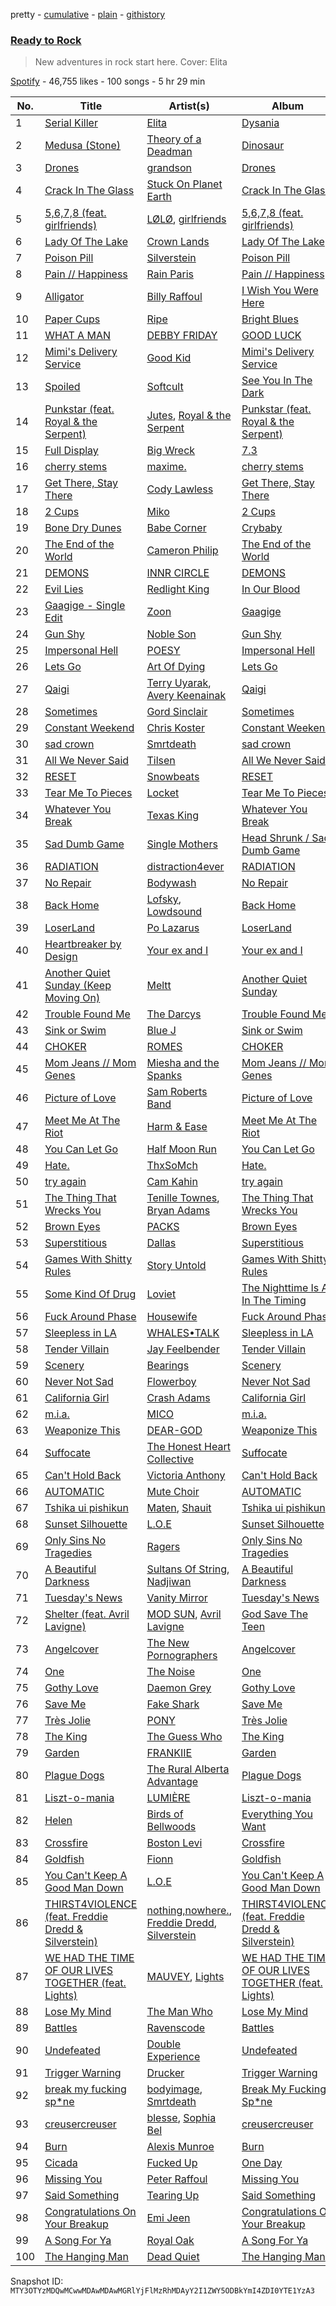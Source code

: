 pretty - [cumulative](/playlists/cumulative/37i9dQZF1DX34lqLRYWFxq.md) - [plain](/playlists/plain/37i9dQZF1DX34lqLRYWFxq) - [githistory](https://github.githistory.xyz/mackorone/spotify-playlist-archive/blob/main/playlists/plain/37i9dQZF1DX34lqLRYWFxq)

### [Ready to Rock](https://open.spotify.com/playlist/37i9dQZF1DX34lqLRYWFxq)

> New adventures in rock start here\. Cover: Elita

[Spotify](https://open.spotify.com/user/spotify) - 46,755 likes - 100 songs - 5 hr 29 min

| No. | Title | Artist(s) | Album | Length |
|---|---|---|---|---|
| 1 | [Serial Killer](https://open.spotify.com/track/5WymYiS89VAeXdzMmHwcLa) | [Elita](https://open.spotify.com/artist/7ApzfFN0BmeeVJPsQBReRv) | [Dysania](https://open.spotify.com/album/4pOYgdkvLhLSydbYbJOeD2) | 2:52 |
| 2 | [Medusa \(Stone\)](https://open.spotify.com/track/58nauqtQ3JGC779n2FvfFC) | [Theory of a Deadman](https://open.spotify.com/artist/74eX4C98E4FCrAMl39qRsJ) | [Dinosaur](https://open.spotify.com/album/2pvd7WBSWo76lZeufdC34a) | 3:39 |
| 3 | [Drones](https://open.spotify.com/track/5QNWATWEQiM9S7rsFUu0Ns) | [grandson](https://open.spotify.com/artist/4ZgQDCtRqZlhLswVS6MHN4) | [Drones](https://open.spotify.com/album/2ZfElZEiFCJhbXZa1iVEGb) | 2:29 |
| 4 | [Crack In The Glass](https://open.spotify.com/track/1QGUDtsMHFg97XK533cotm) | [Stuck On Planet Earth](https://open.spotify.com/artist/1SFdaY4s5BAQMk2X7YIhAS) | [Crack In The Glass](https://open.spotify.com/album/6SD6bl4EOazDhZfGgLO5Mx) | 2:57 |
| 5 | [5,6,7,8 \(feat\. girlfriends\)](https://open.spotify.com/track/6YAngZqMTJyorUHoeOpaqy) | [LØLØ](https://open.spotify.com/artist/5MjcGshMggPgIHinIUDaX0), [girlfriends](https://open.spotify.com/artist/4Dwhb9SL7iO3L27oXvEiO7) | [5,6,7,8 \(feat\. girlfriends\)](https://open.spotify.com/album/0SPIpADk9hv62agR2J5iy5) | 2:16 |
| 6 | [Lady Of The Lake](https://open.spotify.com/track/6yd4ITFNoDmZlwLVn6Z9TF) | [Crown Lands](https://open.spotify.com/artist/0MnazDWzh4tAnT5y4vWZFr) | [Lady Of The Lake](https://open.spotify.com/album/3tsFExvmbleMDeTBvYrT46) | 5:06 |
| 7 | [Poison Pill](https://open.spotify.com/track/7u0uisz8AVu8vTeEYyq4XM) | [Silverstein](https://open.spotify.com/artist/1Tsag5J854qxeOo2apszug) | [Poison Pill](https://open.spotify.com/album/3BGvaxQ6xxWxTM9sJYTvca) | 3:17 |
| 8 | [Pain // Happiness](https://open.spotify.com/track/3eCpH7rYjareU4NBxlG91G) | [Rain Paris](https://open.spotify.com/artist/10TCOjSPs9ywBN1Q083BnB) | [Pain // Happiness](https://open.spotify.com/album/20yzGvOcgJQWzJJx7nIXtL) | 3:12 |
| 9 | [Alligator](https://open.spotify.com/track/7Ji5WgryQfftdi7zN4BPUM) | [Billy Raffoul](https://open.spotify.com/artist/5gw5ANPCVcxU0maLiGRzzP) | [I Wish You Were Here](https://open.spotify.com/album/79rdMg18u6pvwJLTEFQ8cy) | 2:45 |
| 10 | [Paper Cups](https://open.spotify.com/track/63sFjWZodU14UOFxROPThl) | [Ripe](https://open.spotify.com/artist/19lQ2rJLlP71FOKESiMNJT) | [Bright Blues](https://open.spotify.com/album/0rsE8hO2srq8GzMGiRl6gG) | 3:46 |
| 11 | [WHAT A MAN](https://open.spotify.com/track/77MoMOxdBmjtIeC0oIbLoO) | [DEBBY FRIDAY](https://open.spotify.com/artist/5lofelrRCFBwzTF616hSx4) | [GOOD LUCK](https://open.spotify.com/album/7eC9s1oyo60kJhNNeTCsQM) | 3:22 |
| 12 | [Mimi's Delivery Service](https://open.spotify.com/track/3yXJjux4ngdBID25f0QIui) | [Good Kid](https://open.spotify.com/artist/38SKxCyfrmNWqWunb9wGHP) | [Mimi's Delivery Service](https://open.spotify.com/album/26i93seS4geUVSbjhloq5A) | 2:58 |
| 13 | [Spoiled](https://open.spotify.com/track/1kpLFYELP9ZawXgUd8gr8v) | [Softcult](https://open.spotify.com/artist/13pYXGtaLO9d06VrXX4Aw0) | [See You In The Dark](https://open.spotify.com/album/4TtZH64f81Pv1Y7rpwqDBe) | 3:16 |
| 14 | [Punkstar \(feat\. Royal & the Serpent\)](https://open.spotify.com/track/1rppprlWCNdcJY6DQxVNkI) | [Jutes](https://open.spotify.com/artist/53fzjsJnjEKkA6TdncuIM4), [Royal & the Serpent](https://open.spotify.com/artist/64EHXDoln95lnccszdPum0) | [Punkstar \(feat\. Royal & the Serpent\)](https://open.spotify.com/album/5waz9PhRXRpr5LKEkPr09t) | 2:20 |
| 15 | [Full Display](https://open.spotify.com/track/425TbSEfrxM6MsIsdoD1fg) | [Big Wreck](https://open.spotify.com/artist/557SGrCJ59ysjCE1xjVZbS) | [7.3](https://open.spotify.com/album/0nDavBqq3bMno5DjiKInJw) | 4:55 |
| 16 | [‎cherry ‎stems](https://open.spotify.com/track/091S1Iw6vvNagu2QnQSsSG) | [maxime.](https://open.spotify.com/artist/4jd8Wp3Os5tXFV0NYm1570) | [‎cherry ‎stems](https://open.spotify.com/album/59X6b30MP14N4rAgN2wtWB) | 2:22 |
| 17 | [Get There, Stay There](https://open.spotify.com/track/17jqTMvxl2i51Lo4g6zDVV) | [Cody Lawless](https://open.spotify.com/artist/6YCVlQAsIlKAwVNf7ggAwf) | [Get There, Stay There](https://open.spotify.com/album/33v4SjpdfOBAstkXuPVChZ) | 3:08 |
| 18 | [2 Cups](https://open.spotify.com/track/6wm8PSkehuHYylR64rw1Gy) | [Miko](https://open.spotify.com/artist/5asP5PYlJdyHHpFdVAw9kn) | [2 Cups](https://open.spotify.com/album/3ttazupNIeGDk28uLymPTC) | 3:03 |
| 19 | [Bone Dry Dunes](https://open.spotify.com/track/4SLfGdA3n2jREi0SZA3uxx) | [Babe Corner](https://open.spotify.com/artist/2hfrncUgbWnDG7FE6GjXYZ) | [Crybaby](https://open.spotify.com/album/62bB3AYc5V0GYN0FOkaIBv) | 3:23 |
| 20 | [The End of the World](https://open.spotify.com/track/3CYC7JycuZc1Y19wCH7P5f) | [Cameron Philip](https://open.spotify.com/artist/4gRQ0ZBG8Hl1gQ9MPIjohH) | [The End of the World](https://open.spotify.com/album/5zuFlklu8hJ603Lc1wEL4L) | 3:20 |
| 21 | [DEMONS](https://open.spotify.com/track/0enIHM3aHbz3gfZ2vQe2tP) | [INNR CIRCLE](https://open.spotify.com/artist/1k39NA9nBk3NZac0fPLw6F) | [DEMONS](https://open.spotify.com/album/1pTSsJtXbBeDBvFmPvhAl0) | 3:46 |
| 22 | [Evil Lies](https://open.spotify.com/track/0Am5y6HAFWve4lLv1SeJrJ) | [Redlight King](https://open.spotify.com/artist/6hha7AM7ao3kNpN0VwOXgD) | [In Our Blood](https://open.spotify.com/album/7oZbYefTwTCK3LlU6K6sMM) | 3:22 |
| 23 | [Gaagige \- Single Edit](https://open.spotify.com/track/5N63wxCYRKpT72lNmiNQyg) | [Zoon](https://open.spotify.com/artist/1kGt1OwoeqO8aaTBB3TfiC) | [Gaagige](https://open.spotify.com/album/2SBEYUDTkXgPZT2atzdtoU) | 3:50 |
| 24 | [Gun Shy](https://open.spotify.com/track/2g44BeDO4tQpJqyT5Wpf5F) | [Noble Son](https://open.spotify.com/artist/7MZIDz9tE0iPbZHmA1XaJ8) | [Gun Shy](https://open.spotify.com/album/5LlDx6jpT2hit9RynClr6Z) | 3:40 |
| 25 | [Impersonal Hell](https://open.spotify.com/track/3J0amB6CUi5zTI1eO2HEGm) | [POESY](https://open.spotify.com/artist/5wzk9261aP0OGmpxLAgYfL) | [Impersonal Hell](https://open.spotify.com/album/5k2V9SlGuOZiOXdJnTVvtr) | 4:08 |
| 26 | [Lets Go](https://open.spotify.com/track/2Huoe7IkblyOcQZP3No6uH) | [Art Of Dying](https://open.spotify.com/artist/28DlNBW2UlEVVgTuCcYtTe) | [Lets Go](https://open.spotify.com/album/7f8VPd0sSK9RaDywtguiqE) | 2:39 |
| 27 | [Qaigi](https://open.spotify.com/track/7nEu161pDcPeVCtl7K4Tab) | [Terry Uyarak](https://open.spotify.com/artist/3KEdNe4qRXyOjwxjnxkIkh), [Avery Keenainak](https://open.spotify.com/artist/4NTHtl1zps3k7OE6ufRzrx) | [Qaigi](https://open.spotify.com/album/1KQCDnSRfwIQ1jv5ZaBfmT) | 3:36 |
| 28 | [Sometimes](https://open.spotify.com/track/07lhi3bYb7JThTqRpoNyHM) | [Gord Sinclair](https://open.spotify.com/artist/4AD76XYQxGZm4Rn7t6I2Ec) | [Sometimes](https://open.spotify.com/album/2EaIPv60KIbwA919fcORxN) | 3:56 |
| 29 | [Constant Weekend](https://open.spotify.com/track/5P1Kc5r3Hi56ZqjKxdPOiP) | [Chris Koster](https://open.spotify.com/artist/0jGicjq2ARnSTnXmldMqR2) | [Constant Weekend](https://open.spotify.com/album/4eiPOwiImeFrgviqGN8qMp) | 3:14 |
| 30 | [sad crown](https://open.spotify.com/track/3EMnnLRMzXJLbb4Mkq9YO6) | [Smrtdeath](https://open.spotify.com/artist/4NYeChhB65zL0ywl4rHmSk) | [sad crown](https://open.spotify.com/album/0kdPaiEq34GzZRMBkD2rAE) | 2:38 |
| 31 | [All We Never Said](https://open.spotify.com/track/1L99GQezP94ZxUBtZ4qemZ) | [Tilsen](https://open.spotify.com/artist/2RgfDvNnwJPMLSUu6H3kuq) | [All We Never Said](https://open.spotify.com/album/4wuJvm6Pc7GWpD60oHPzvl) | 2:42 |
| 32 | [RESET](https://open.spotify.com/track/65Z1mmv6DHEl91ofVJv8xd) | [Snowbeats](https://open.spotify.com/artist/2cUIpdvD433T0mByllmkeo) | [RESET](https://open.spotify.com/album/0FWAmZX4HCFZhpSntrDxs3) | 2:07 |
| 33 | [Tear Me To Pieces](https://open.spotify.com/track/5zJiFmoADZPlvXPO1PuI0d) | [Locket](https://open.spotify.com/artist/6h0cRpTv4GFq0zYbCbsDXy) | [Tear Me To Pieces](https://open.spotify.com/album/6VkLYHpgk4saImc0fFOZYi) | 3:07 |
| 34 | [Whatever You Break](https://open.spotify.com/track/2lbbnBFUI01HUt8P2zwohA) | [Texas King](https://open.spotify.com/artist/55GkrWxCOER93qGLMiX2cj) | [Whatever You Break](https://open.spotify.com/album/1yAcgprQYnkpyVHLSRWweb) | 3:06 |
| 35 | [Sad Dumb Game](https://open.spotify.com/track/21IiYgR0LsCZMat4qaeoyD) | [Single Mothers](https://open.spotify.com/artist/2FW1jqwbJgwWT8hTWHgBrq) | [Head Shrunk / Sad Dumb Game](https://open.spotify.com/album/7ikoCgdYh59PwvS3T1BliZ) | 2:19 |
| 36 | [RADIATION](https://open.spotify.com/track/7iZ7iXK4vqvfw0AB9O434p) | [distraction4ever](https://open.spotify.com/artist/7thbB90E6B9E50WqGJlcSh) | [RADIATION](https://open.spotify.com/album/4T2j5n3jrSaM8KGU4OQEF5) | 2:24 |
| 37 | [No Repair](https://open.spotify.com/track/1WguNk3guCh3aO15NZorB1) | [Bodywash](https://open.spotify.com/artist/7mpsiMuz8gkLsEg8WVDQq7) | [No Repair](https://open.spotify.com/album/1JHO44zLQD1EzgiSBwArqV) | 4:27 |
| 38 | [Back Home](https://open.spotify.com/track/25Inf9DdQu3QYZITwtdTzN) | [Lofsky](https://open.spotify.com/artist/2oQVpMQQJZIvR4UtlYaak4), [Lowdsound](https://open.spotify.com/artist/0cBxCAP8iwWGDrAAuJeuU9) | [Back Home](https://open.spotify.com/album/6nczsf922TS5VrzYQljA9i) | 2:44 |
| 39 | [LoserLand](https://open.spotify.com/track/0xPV5QoRlrDDq95690BIkT) | [Po Lazarus](https://open.spotify.com/artist/2kOLImI4VIsAM8yA9KQUOi) | [LoserLand](https://open.spotify.com/album/6rDm6oPJ2k8nmc699z5VFo) | 3:37 |
| 40 | [Heartbreaker by Design](https://open.spotify.com/track/5ueLZYReaiLhYrqLrRhpkh) | [Your ex and I](https://open.spotify.com/artist/46bnuozfnzrXzASP9d8XlZ) | [Your ex and I](https://open.spotify.com/album/1SK5c2RidvtRh8Q0ILFqvr) | 4:07 |
| 41 | [Another Quiet Sunday \(Keep Moving On\)](https://open.spotify.com/track/3dvtiG0XQkcfHQpr3Ghhp0) | [Meltt](https://open.spotify.com/artist/2iHrc69sZgyWFBAhLpS3oH) | [Another Quiet Sunday](https://open.spotify.com/album/0vLznsp55OgjDuuhAUSE8z) | 4:27 |
| 42 | [Trouble Found Me](https://open.spotify.com/track/0SBn12c077mPjplOyBcGK6) | [The Darcys](https://open.spotify.com/artist/1kmnMzV27S3bXALqYnoGwH) | [Trouble Found Me](https://open.spotify.com/album/603STn9jyMs4UDW87CgKvQ) | 3:03 |
| 43 | [Sink or Swim](https://open.spotify.com/track/6MiF03krOmzIQcyKQz4whv) | [Blue J](https://open.spotify.com/artist/1Y5uGcgo7QMWxMtWIXtZCH) | [Sink or Swim](https://open.spotify.com/album/6V2dEuft1RlLzJ1CFPANQm) | 3:51 |
| 44 | [CHOKER](https://open.spotify.com/track/4BhDkugxAaXgS0k6fxa6jW) | [ROMES](https://open.spotify.com/artist/4b3MzzOReTrle64Pxc1r9g) | [CHOKER](https://open.spotify.com/album/3uAsQcyJAS9hAfZKrNYBvL) | 3:20 |
| 45 | [Mom Jeans // Mom Genes](https://open.spotify.com/track/5PlEHIem5PW0zACASIyyjV) | [Miesha and the Spanks](https://open.spotify.com/artist/1pByG4lN7gH4mkcCThBj6j) | [Mom Jeans // Mom Genes](https://open.spotify.com/album/5QO9k6o82hBYjaNxdqkoB4) | 3:47 |
| 46 | [Picture of Love](https://open.spotify.com/track/4imN94HyDmR7yfjfVcABpi) | [Sam Roberts Band](https://open.spotify.com/artist/09XH90DXG8hru6NN96GbA0) | [Picture of Love](https://open.spotify.com/album/2rrC3GXk7y5jqSfoRVoRia) | 3:56 |
| 47 | [Meet Me At The Riot](https://open.spotify.com/track/0NP5LPoZBL3MynRu4wr7Gc) | [Harm & Ease](https://open.spotify.com/artist/7stwxqlCn51u4VR5XVgZTE) | [Meet Me At The Riot](https://open.spotify.com/album/3NiXPd6taHn0fshOw9dIgJ) | 2:56 |
| 48 | [You Can Let Go](https://open.spotify.com/track/4hB9ZXHn35AS2oZaS7oeKl) | [Half Moon Run](https://open.spotify.com/artist/3ceQN2NVlLg1hgTzljDE4n) | [You Can Let Go](https://open.spotify.com/album/5kC54Lqi95lrT1DRFCLtd2) | 3:06 |
| 49 | [Hate.](https://open.spotify.com/track/2XynYulas10Wmef4Gqrxw9) | [ThxSoMch](https://open.spotify.com/artist/4MvZhE1iuzttcoyepkpfdF) | [Hate.](https://open.spotify.com/album/58Wux1agKhGHX31vtdmKsV) | 2:14 |
| 50 | [try again](https://open.spotify.com/track/0S09s70YzPQOKChK4ybdMZ) | [Cam Kahin](https://open.spotify.com/artist/1RZPdKEZaw9Mz2r0HNYiSw) | [try again](https://open.spotify.com/album/5mB0WqDGxpdEvhvEgZlUOL) | 4:14 |
| 51 | [The Thing That Wrecks You](https://open.spotify.com/track/4ZT5geWeKg8Ar3IR2Gj22I) | [Tenille Townes](https://open.spotify.com/artist/3TyeX0lk4B7k56ukfzEE0z), [Bryan Adams](https://open.spotify.com/artist/3Z02hBLubJxuFJfhacLSDc) | [The Thing That Wrecks You](https://open.spotify.com/album/0WV6Fl639FaUQIJHTTjuOp) | 3:40 |
| 52 | [Brown Eyes](https://open.spotify.com/track/4nQYY6KTtVRxKdu3GmnVEu) | [PACKS](https://open.spotify.com/artist/1ZgzpPiODfKa4B9Fkw1dWm) | [Brown Eyes](https://open.spotify.com/album/3pqRP9o53wt70lKNamNr3h) | 1:31 |
| 53 | [Superstitious](https://open.spotify.com/track/7AzYq6DgwxvCZ5geJV26mZ) | [Dallas](https://open.spotify.com/artist/4G7Ft324bPwyWC2v35sns8) | [Superstitious](https://open.spotify.com/album/7BUYbTf7xd7YeMcRVrHEGc) | 2:54 |
| 54 | [Games With Shitty Rules](https://open.spotify.com/track/7K0dwDhahqIH7gCXD2SzEU) | [Story Untold](https://open.spotify.com/artist/0BOXARfvlX6FdiyMJUUn1Z) | [Games With Shitty Rules](https://open.spotify.com/album/31hdLMW6zL0KDIXRgpKIkt) | 3:14 |
| 55 | [Some Kind Of Drug](https://open.spotify.com/track/04ff2QCyhRMdSRrC7TTmis) | [Loviet](https://open.spotify.com/artist/2oULrQuWXhDGUEBtWQPiA9) | [The Nighttime Is All In The Timing](https://open.spotify.com/album/223TYLeVZ5uz67RB1SwTsA) | 4:11 |
| 56 | [Fuck Around Phase](https://open.spotify.com/track/1FyhViHV8NdA68NdCmvDMU) | [Housewife](https://open.spotify.com/artist/2IwSOO9bV4ZwvpnNk9f6lN) | [Fuck Around Phase](https://open.spotify.com/album/3gc6aADQfnmUgX0ama4Lac) | 2:41 |
| 57 | [Sleepless in LA](https://open.spotify.com/track/5smcvyj3S60f1HHhmPTfrL) | [WHALES•TALK](https://open.spotify.com/artist/0CqDdSmQpezWGxxjvDGzqT) | [Sleepless in LA](https://open.spotify.com/album/6gHBSearYTlqsuXs6rP5M2) | 3:15 |
| 58 | [Tender Villain](https://open.spotify.com/track/03sl7CxshsxF4gh4pOB7c1) | [Jay Feelbender](https://open.spotify.com/artist/0Ty4IlR2mjFlt3dBdvlHlI) | [Tender Villain](https://open.spotify.com/album/6liVpV2XCjdexlaYMaDmEV) | 2:47 |
| 59 | [Scenery](https://open.spotify.com/track/20ubvnxFGvq9YX8YCFE4VM) | [Bearings](https://open.spotify.com/artist/0qpDBxRgLp6g0k2esJlUDn) | [Scenery](https://open.spotify.com/album/7enb4iw7WjPOH3eUeSLedb) | 2:39 |
| 60 | [Never Not Sad](https://open.spotify.com/track/6NTxjKVv7Nzzcf1xYnayGa) | [Flowerboy](https://open.spotify.com/artist/10HyhQTjkmDpWBpaUgO2GS) | [Never Not Sad](https://open.spotify.com/album/0PJDIXuUnJGJCxucyyxoA3) | 2:24 |
| 61 | [California Girl](https://open.spotify.com/track/4NSvVWoMswmJpMpSbgipYX) | [Crash Adams](https://open.spotify.com/artist/6d8NscVVbeMVINZwJDOoN5) | [California Girl](https://open.spotify.com/album/7tT8MODPGpzEShsgFUBA6q) | 2:53 |
| 62 | [m.i.a.](https://open.spotify.com/track/4SZsO44hUGeMb5dVJbncez) | [MICO](https://open.spotify.com/artist/0wajW5BBnk40YAhJdTkrrG) | [m.i.a.](https://open.spotify.com/album/48dzjyMdd8UILx5WRIF1v8) | 2:32 |
| 63 | [Weaponize This](https://open.spotify.com/track/5DLeSJtjxhoNQRUm2zCWyk) | [DEAR\-GOD](https://open.spotify.com/artist/6Fnr4z4XxrLyioZquy1WhO) | [Weaponize This](https://open.spotify.com/album/6Ju8h0MO81dfkW43SO76Og) | 2:40 |
| 64 | [Suffocate](https://open.spotify.com/track/60fievYcnyjbBfcCMiHmqt) | [The Honest Heart Collective](https://open.spotify.com/artist/2qgcVY8aup4vFHfp4uoZ2X) | [Suffocate](https://open.spotify.com/album/5ztlKrWBhJIMtCDmVKYLYw) | 3:17 |
| 65 | [Can't Hold Back](https://open.spotify.com/track/2gsfCdrN6CWTaTTQ0souVL) | [Victoria Anthony](https://open.spotify.com/artist/0x0iGXZc5qI9edbL1qNCdx) | [Can't Hold Back](https://open.spotify.com/album/7xcJbezO2WWwKQfgEVkSra) | 2:50 |
| 66 | [AUTOMATIC](https://open.spotify.com/track/3npR6Dg8NmwbEW9gU7jGCX) | [Mute Choir](https://open.spotify.com/artist/3gpigA0gozgJpoFVyhVUPu) | [AUTOMATIC](https://open.spotify.com/album/5qEofzKKcDkOe2mcThqUco) | 2:33 |
| 67 | [Tshika ui pishikun](https://open.spotify.com/track/3nRe2LFzLtj5ytK0BTLZjU) | [Maten](https://open.spotify.com/artist/00PhJFghTO58e6Je0DiPh9), [Shauit](https://open.spotify.com/artist/7yWp3RPwRrklkXYWINFqBc) | [Tshika ui pishikun](https://open.spotify.com/album/1gwom79ok4bN0ON4RvikIO) | 3:32 |
| 68 | [Sunset Silhouette](https://open.spotify.com/track/2a9Fg4HlQY1MPUclskrwWW) | [L.O.E](https://open.spotify.com/artist/1ZiVFdUAwVyLbSdESEL1Zb) | [Sunset Silhouette](https://open.spotify.com/album/22kW8gKVlgMgihws4Rhj6Y) | 3:48 |
| 69 | [Only Sins No Tragedies](https://open.spotify.com/track/6wRXbkkJmsqkFONOuwBe1F) | [Ragers](https://open.spotify.com/artist/2wiOxdl6V7nqiCBdiFUIuH) | [Only Sins No Tragedies](https://open.spotify.com/album/40zwLexje3MkFObsKehczh) | 2:20 |
| 70 | [A Beautiful Darkness](https://open.spotify.com/track/06Z65ytAIPcSdlU8lgZyEO) | [Sultans Of String](https://open.spotify.com/artist/6GUPR8j10gupeAmKJYgP3I), [Nadjiwan](https://open.spotify.com/artist/6Awd9zbhqyJqAwjDSOlAko) | [A Beautiful Darkness](https://open.spotify.com/album/5uSc9KcRIB0rnx2a81hZcY) | 3:36 |
| 71 | [Tuesday's News](https://open.spotify.com/track/6t3ZG49fFe5p0hcc3ZMIIZ) | [Vanity Mirror](https://open.spotify.com/artist/55RBQib5kZq5ronjQVllWV) | [Tuesday's News](https://open.spotify.com/album/349NrMZimvvidkSn1Sd0S2) | 2:47 |
| 72 | [Shelter \(feat\. Avril Lavigne\)](https://open.spotify.com/track/62pC4mgtn2CwTxEHVbCCvn) | [MOD SUN](https://open.spotify.com/artist/3u2R8st1bb6zfBqNWceRXG), [Avril Lavigne](https://open.spotify.com/artist/0p4nmQO2msCgU4IF37Wi3j) | [God Save The Teen](https://open.spotify.com/album/2nGoq5bReMW1NvKsbjoCBw) | 3:10 |
| 73 | [Angelcover](https://open.spotify.com/track/2OMmR7z317VmvoVAP2dq2i) | [The New Pornographers](https://open.spotify.com/artist/4mO4aGO6u29UyR6XLZR9XW) | [Angelcover](https://open.spotify.com/album/0p4PQzcnWzvXRUQZE5CnED) | 3:30 |
| 74 | [One](https://open.spotify.com/track/6KLkrzcPUyYMHtnwBduJLs) | [The Noise](https://open.spotify.com/artist/7kMlhdJrOP9Q1yQngmELcP) | [One](https://open.spotify.com/album/4Nivk78n58HOcZkWjaxjEi) | 2:24 |
| 75 | [Gothy Love](https://open.spotify.com/track/2ftKhY2XffWAubmeUwA90g) | [Daemon Grey](https://open.spotify.com/artist/5JCa4aQDrKf3nFxPfJ34Sv) | [Gothy Love](https://open.spotify.com/album/1JiTdsp77ag8m8B42H36Ps) | 4:12 |
| 76 | [Save Me](https://open.spotify.com/track/2nQEWPerAzSectCsU0NfHB) | [Fake Shark](https://open.spotify.com/artist/08towIgJNrFi0yAuyVXFBF) | [Save Me](https://open.spotify.com/album/72eqbl8KXZPPswnccwuI5l) | 2:55 |
| 77 | [Très Jolie](https://open.spotify.com/track/6OSLXDeYBpWr9gYyT8z4So) | [PONY](https://open.spotify.com/artist/31kZNy2FQoUD4V8LUr9exv) | [Très Jolie](https://open.spotify.com/album/52eph7Xq39vIhwT65uNNn3) | 3:08 |
| 78 | [The King](https://open.spotify.com/track/0Uz8mMqszbxBELP66p4s94) | [The Guess Who](https://open.spotify.com/artist/0cQuYRSzlItquYxsQKDvVc) | [The King](https://open.spotify.com/album/3mKSUd5qmhRQJJfteYYsj6) | 5:34 |
| 79 | [Garden](https://open.spotify.com/track/0YPmaySI03YO1tQfDCQVSK) | [FRANKIIE](https://open.spotify.com/artist/0iZJ9pd8Ld6jzdPYEXegYD) | [Garden](https://open.spotify.com/album/7GvDDUMqVBZDhc0ZnNosIl) | 3:21 |
| 80 | [Plague Dogs](https://open.spotify.com/track/6VPkaVBAQsgJHSiZypAgmk) | [The Rural Alberta Advantage](https://open.spotify.com/artist/0v6gOfGBclTSGu6agfXb23) | [Plague Dogs](https://open.spotify.com/album/0cXG2AYKEnl44K1vVFLU8W) | 4:11 |
| 81 | [Liszt\-o\-mania](https://open.spotify.com/track/0LDmsCvLrGpfG9SAbowV48) | [LUMIÈRE](https://open.spotify.com/artist/4ANqTWPfihrjaz66YFykwX) | [Liszt\-o\-mania](https://open.spotify.com/album/5w4DdS6fdUPYsnXWodgy9x) | 3:52 |
| 82 | [Helen](https://open.spotify.com/track/346NOmo5mIW6qXDzXTbN5Y) | [Birds of Bellwoods](https://open.spotify.com/artist/3ZtRAJvBArlocyjPbm4Lvr) | [Everything You Want](https://open.spotify.com/album/2G4KIBuJnEqdA1pMmHkIEy) | 3:35 |
| 83 | [Crossfire](https://open.spotify.com/track/7DCy072yus5XuBaQmTPbGJ) | [Boston Levi](https://open.spotify.com/artist/79vEuP80p1FF0eoM7WzNiM) | [Crossfire](https://open.spotify.com/album/7oPE77KdN13utx2kqkYut1) | 3:46 |
| 84 | [Goldfish](https://open.spotify.com/track/6NnSXQbwQEEc224TjftXya) | [Fionn](https://open.spotify.com/artist/4bfOiCE7XrhrTa94KTwXxt) | [Goldfish](https://open.spotify.com/album/6S6gqcWWRledJ24fK2B4cR) | 2:35 |
| 85 | [You Can't Keep A Good Man Down](https://open.spotify.com/track/1tyGH5UTbP3GwOlvfGUqVZ) | [L.O.E](https://open.spotify.com/artist/1ZiVFdUAwVyLbSdESEL1Zb) | [You Can't Keep A Good Man Down](https://open.spotify.com/album/45puVkAAJGun3FnzG4TiL5) | 4:10 |
| 86 | [THIRST4VIOLENCE \(feat\. Freddie Dredd & Silverstein\)](https://open.spotify.com/track/6fQaD9UaCJPLceCxfS8fpH) | [nothing,nowhere.](https://open.spotify.com/artist/7FngGIEGgN3Iwauw1MvO4P), [Freddie Dredd](https://open.spotify.com/artist/0dlDsD7y6ccmDm8tuWCU6F), [Silverstein](https://open.spotify.com/artist/1Tsag5J854qxeOo2apszug) | [THIRST4VIOLENCE \(feat\. Freddie Dredd & Silverstein\)](https://open.spotify.com/album/2GNIxRwMShUPGVw5eWl3OC) | 2:19 |
| 87 | [WE HAD THE TIME OF OUR LIVES TOGETHER \(feat\. Lights\)](https://open.spotify.com/track/2cu3IGX95aQHpIhXrUF8Ew) | [MAUVEY](https://open.spotify.com/artist/6AdFoQsWjrVfWwi4BWYXCH), [Lights](https://open.spotify.com/artist/5pdyjBIaY5o1yOyexGIUc6) | [WE HAD THE TIME OF OUR LIVES TOGETHER \(feat\. Lights\)](https://open.spotify.com/album/0elgtPY7cJINxobsCW7lz5) | 2:58 |
| 88 | [Lose My Mind](https://open.spotify.com/track/4ynjpbhDHdIfp9BCdAVyJf) | [The Man Who](https://open.spotify.com/artist/1wLFDPkWkMl7bNZvhmhxsG) | [Lose My Mind](https://open.spotify.com/album/2smSScm0nof8aR5qhof3la) | 3:49 |
| 89 | [Battles](https://open.spotify.com/track/2isshkJwDJsYkn26GxKQLD) | [Ravenscode](https://open.spotify.com/artist/3NWaix6Tlb7dFlJybjAO7Z) | [Battles](https://open.spotify.com/album/0lXPgEhgsyW61CXTswVKmD) | 3:39 |
| 90 | [Undefeated](https://open.spotify.com/track/7DB6pE9vaginlIr5EswRvF) | [Double Experience](https://open.spotify.com/artist/0xGNws7b5XGjcPiKrM5iSm) | [Undefeated](https://open.spotify.com/album/6NDq2o0OHGBembOOvkQFow) | 3:36 |
| 91 | [Trigger Warning](https://open.spotify.com/track/0fG9brD4I1ouTnfupzT6Yl) | [Drucker](https://open.spotify.com/artist/5Zl9VaZUCcLF64614o1Zks) | [Trigger Warning](https://open.spotify.com/album/4nmJPlGgV2fkrsie1W1vrq) | 2:35 |
| 92 | [break my fucking sp\*ne](https://open.spotify.com/track/7vyHpbXbEj6rfTJutjriIS) | [bodyimage](https://open.spotify.com/artist/7pn8MYeH0VgKGDnYAiS7Pg), [Smrtdeath](https://open.spotify.com/artist/4NYeChhB65zL0ywl4rHmSk) | [Break My Fucking Sp\*ne](https://open.spotify.com/album/1C5bWd0TYGOkEbfRfX0OAo) | 2:27 |
| 93 | [creusercreuser](https://open.spotify.com/track/6SGNMZl1YURiOVxiYyZZuZ) | [blesse](https://open.spotify.com/artist/5MGjRHDmuH8M7tuk7NVmge), [Sophia Bel](https://open.spotify.com/artist/6WJnpSVDynCWGrhJcSQIm6) | [creusercreuser](https://open.spotify.com/album/7KjYrwYCXeAOnHZrl0iOCP) | 4:17 |
| 94 | [Burn](https://open.spotify.com/track/6UhTcphGFjBnbkfMD4u8db) | [Alexis Munroe](https://open.spotify.com/artist/6yBtoVjaVbLRaxnxlepboB) | [Burn](https://open.spotify.com/album/7c3JgRXjeSYbqjtyW9Xdae) | 3:33 |
| 95 | [Cicada](https://open.spotify.com/track/1G2JfPGXBbVgVnBtk0ToxD) | [Fucked Up](https://open.spotify.com/artist/05C3EDw4Rf0qMhrdjFKncL) | [One Day](https://open.spotify.com/album/3hMj3XLQTq6irh3C0U1HdD) | 4:29 |
| 96 | [Missing You](https://open.spotify.com/track/04fHMEmxrO9LBb1i9ZMigP) | [Peter Raffoul](https://open.spotify.com/artist/57Y46IQXUoP3ytP9Wm2xRM) | [Missing You](https://open.spotify.com/album/3D79TQYaOHTbhR4oPR9mUB) | 2:45 |
| 97 | [Said Something](https://open.spotify.com/track/6yDkjtAMcjaIqLH7xveQ6c) | [Tearing Up](https://open.spotify.com/artist/3ruTlj7RtuWtgWKUIZVxV5) | [Said Something](https://open.spotify.com/album/4mFPRhfup8vUuolFxHRWrc) | 2:55 |
| 98 | [Congratulations On Your Breakup](https://open.spotify.com/track/6bELAHSqUKcVER7yMAyylW) | [Emi Jeen](https://open.spotify.com/artist/5DqyShofFQi6ZEkHEMFLXf) | [Congratulations On Your Breakup](https://open.spotify.com/album/1jkwK0FOwc3453D5qJIvPO) | 2:47 |
| 99 | [A Song For Ya](https://open.spotify.com/track/68zrgVzaX5jgzy3D3ahHD5) | [Royal Oak](https://open.spotify.com/artist/1BUiRfYYpTt8Y7dv9gGN7B) | [A Song For Ya](https://open.spotify.com/album/5k6atP9bToH8DdzO5bmI5U) | 3:13 |
| 100 | [The Hanging Man](https://open.spotify.com/track/6m1LNQH0LpkDRetOPzWue8) | [Dead Quiet](https://open.spotify.com/artist/5zNDL3ziMKzDJ73D5jZYXS) | [The Hanging Man](https://open.spotify.com/album/3Li5rfmoEs7wU4mn59RkeD) | 5:45 |

Snapshot ID: `MTY3OTYzMDQwMCwwMDAwMDAwMGRlYjFlMzRhMDAyY2I1ZWY5ODBkYmI4ZDI0YTE1YzA3`
